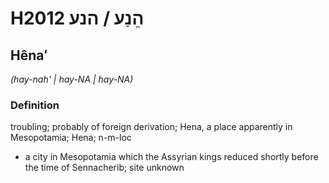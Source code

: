 # H2012 הֵנַע / הנע

## Hênaʻ

_(hay-nah' | hay-NA | hay-NA)_

### Definition

troubling; probably of foreign derivation; Hena, a place apparently in Mesopotamia; Hena; n-m-loc

- a city in Mesopotamia which the Assyrian kings reduced shortly before the time of Sennacherib; site unknown

